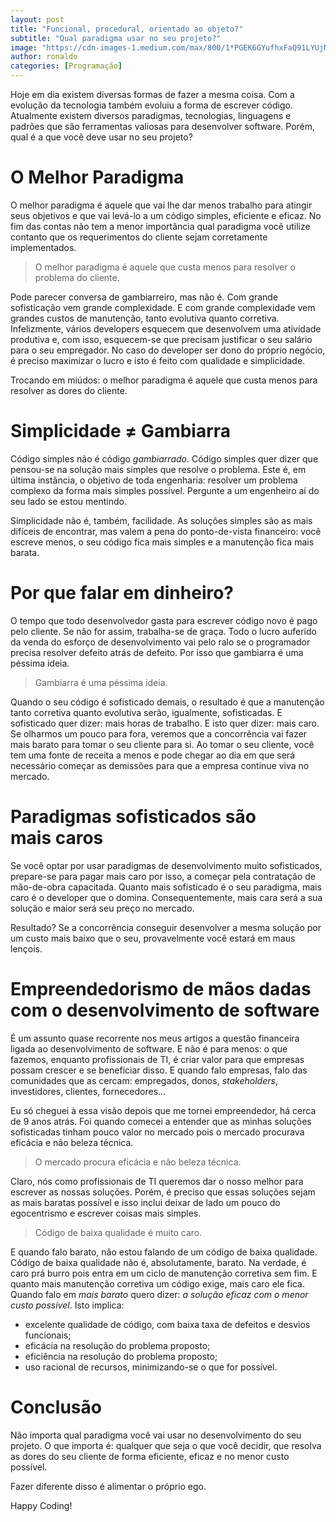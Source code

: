 ```yaml
---
layout: post
title: "Funcional, procedural, orientado ao objeto?"
subtitle: "Qual paradigma usar no seu projeto?"
image: "https://cdn-images-1.medium.com/max/800/1*PGEK6GYufhxFaQ91LYUjNw.jpeg"
author: ronaldo
categories: [Programação]
---
```


Hoje em dia existem diversas formas de fazer a mesma coisa. Com
a evolução da tecnologia também evoluiu a forma de escrever código.
Atualmente existem diversos paradigmas, tecnologias, linguagens e
padrões que são ferramentas valiosas para desenvolver software. Porém,
qual é a que você deve usar no seu projeto?

# O Melhor Paradigma

O melhor paradigma é aquele que vai lhe dar menos trabalho para atingir
seus objetivos e que vai levá-lo a um código simples, eficiente e
eficaz. No fim das contas não tem a menor importância qual paradigma
você utilize contanto que os requerimentos do cliente sejam corretamente
implementados.

> O melhor paradigma é aquele que custa menos para resolver o problema
> do cliente.

Pode parecer conversa de gambiarreiro, mas não é. Com grande
sofisticação vem grande complexidade. E com grande complexidade vem
grandes custos de manutenção, tanto evolutiva quanto corretiva.
Infelizmente, vários developers esquecem que desenvolvem uma atividade
produtiva e, com isso, esquecem-se que precisam justificar o seu salário
para o seu empregador. No caso do developer ser dono do próprio negócio,
é preciso maximizar o lucro e isto é feito com qualidade e simplicidade.

Trocando em miúdos: o melhor paradigma é aquele que custa menos para
resolver as dores do cliente.

# Simplicidade ≠ Gambiarra

Código simples não é código *gambiarrado*. Código simples quer dizer que
pensou-se na solução mais simples que resolve o problema. Este é, em
última instância, o objetivo de toda engenharia: resolver um problema
complexo da forma mais simples possível. Pergunte a um engenheiro aí do
seu lado se estou mentindo.

Simplicidade não é, também, facilidade. As soluções simples são as mais
difíceis de encontrar, mas valem a pena do ponto-de-vista financeiro:
você escreve menos, o seu código fica mais simples e a manutenção fica
mais barata.

# Por que falar em dinheiro?

O tempo que todo desenvolvedor gasta para escrever código novo é pago
pelo cliente. Se não for assim, trabalha-se de graça. Todo o lucro
auferido da venda do esforço de desenvolvimento vai pelo ralo se o
programador precisa resolver defeito atrás de defeito. Por isso que
gambiarra é uma péssima ideia.

> Gambiarra é uma péssima ideia.

Quando o seu código é sofisticado demais, o resultado é que a manutenção
tanto corretiva quanto evolutiva serão, igualmente, sofisticadas. E
sofisticado quer dizer: mais horas de trabalho. E isto quer dizer: mais
caro. Se olharmos um pouco para fora, veremos que a concorrência vai
fazer mais barato para tomar o seu cliente para si. Ao tomar o seu
cliente, você tem uma fonte de receita a menos e pode chegar ao dia em
que será necessário começar as demissões para que a empresa continue
viva no mercado.

# Paradigmas sofisticados são mais caros

Se você optar por usar paradigmas de desenvolvimento muito sofisticados,
prepare-se para pagar mais caro por isso, a começar pela contratação de
mão-de-obra capacitada. Quanto mais sofisticado é o seu paradigma, mais
caro é o developer que o domina. Consequentemente, mais cara será a sua
solução e maior será seu preço no mercado.

Resultado? Se a concorrência conseguir desenvolver a mesma solução por
um custo mais baixo que o seu, provavelmente você estará em maus
lençois.

# Empreendedorismo de mãos dadas com o desenvolvimento de software

É um assunto quase recorrente nos meus artigos a questão financeira
ligada ao desenvolvimento de software. E não é para menos: o que
fazemos, enquanto profissionais de TI, é criar valor para que empresas
possam crescer e se beneficiar disso. E quando falo empresas, falo das
comunidades que as cercam: empregados, donos, *stakeholders*,
investidores, clientes, fornecedores…

Eu só cheguei à essa visão depois que me tornei empreendedor, há cerca
de 9 anos atrás. Foi quando comecei a entender que as minhas soluções
sofisticadas tinham pouco valor no mercado pois o mercado procurava
eficácia e não beleza técnica.

> O mercado procura eficácia e não beleza técnica.

Claro, nós como profissionais de TI queremos dar o nosso melhor para
escrever as nossas soluções. Porém, é preciso que essas soluções sejam
as mais baratas possível e isso inclui deixar de lado um pouco do
egocentrismo e escrever coisas mais simples.

> Código de baixa qualidade é muito caro.

E quando falo barato, não estou falando de um código de baixa qualidade.
Código de baixa qualidade não é, absolutamente, barato. Na verdade, é
caro prá burro pois entra em um ciclo de manutenção corretiva sem fim. E
quanto mais manutenção corretiva um código exige, mais caro ele fica.
Quando falo em *mais barato* quero dizer: *a solução eficaz com o menor
custo possível*. Isto implica:

- excelente qualidade de código, com baixa taxa de defeitos e desvios funcionais;
- eficácia na resolução do problema proposto;
- eficiência na resolução do problema proposto;
- uso racional de recursos, minimizando-se o que for possível.

# Conclusão

Não importa qual paradigma você vai usar no desenvolvimento do seu
projeto. O que importa é: qualquer que seja o que você decidir, que
resolva as dores do seu cliente de forma eficiente, eficaz e no menor
custo possível.

Fazer diferente disso é alimentar o próprio ego.

Happy Coding!

